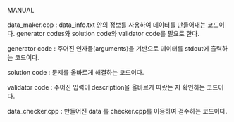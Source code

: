 MANUAL

data_maker.cpp : data_info.txt 안의 정보를 사용하여 데이터를 만들어내는 코드이다. generator codes와 solution code와 validator code를 필요로 한다.

generator code : 주어진 인자들(arguments)을 기반으로 데이터를 stdout에 출력하는 코드이다.

solution code  : 문제를 올바르게 해결하는 코드이다.

validator code : 주어진 입력이 description을 올바르게 따랐는 지 확인하는 코드이다.

data_checker.cpp : 만들어진 data 를 checker.cpp를 이용하여 검수하는 코드이다.
